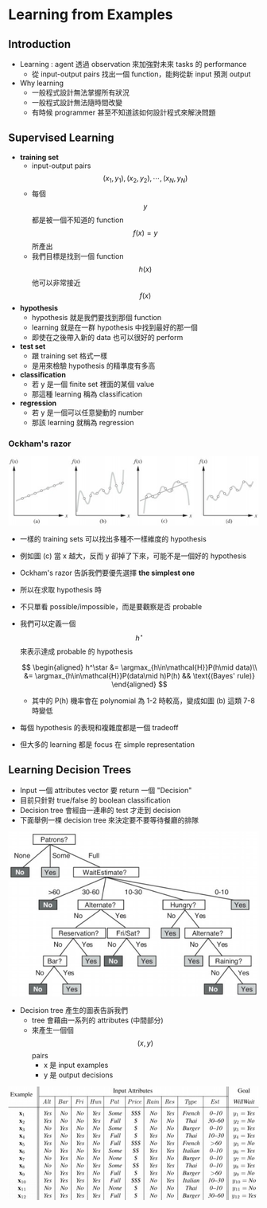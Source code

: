 # Learning from Examples

## Introduction

* Learning : agent 透過 observation 來加強對未來 tasks 的 performance
  * 從 input-output pairs 找出一個 function，能夠從新 input 預測 output
* Why learning
  * 一般程式設計無法掌握所有狀況
  * 一般程式設計無法隨時間改變
  * 有時候 programmer 甚至不知道該如何設計程式來解決問題

## Supervised Learning

* **training set**
  * input-output pairs $$(x_1, y_1), (x_2, y_2), \cdots, (x_N, y_N)$$
  * 每個 $$y$$ 都是被一個不知道的 function $$f(x) = y$$ 所產出
  * 我們目標是找到一個 function $$h(x)$$ 他可以非常接近 $$f(x)$$
* **hypothesis**
  * hypothesis 就是我們要找到那個 function
  * learning 就是在一群 hypothesis 中找到最好的那一個
  * 即使在之後帶入新的 data 也可以很好的 perform
* **test set**
  * 跟 training set 格式一樣
  * 是用來檢驗 hypothesis 的精準度有多高
* **classification**
  * 若 y 是一個 finite set 裡面的某個 value
  * 那這種 learning 稱為 classification
* **regression**
  * 若 y 是一個可以任意變動的 number
  * 那該 learning 就稱為 regression

### Ockham's razor

![](../.gitbook/assets/supervised_learning_fitting.jpg)

* 一樣的 training sets 可以找出多種不一樣維度的 hypothesis
* 例如圖 \(c\) 當 x 越大，反而 y 卻掉了下來，可能不是一個好的 hypothesis
* Ockham's razor 告訴我們要優先選擇 **the simplest one**
* 所以在求取 hypothesis 時
* 不只單看 possible/impossible，而是要觀察是否 probable
* 我們可以定義一個 $$h^\star$$ 來表示達成 probable 的 hypothesis

  $$
  \begin{aligned}
  h^\star &= \argmax_{h\in\mathcal{H}}P(h\mid data)\\
  &= \argmax_{h\in\mathcal{H}}P(data\mid h)P(h) && \text{(Bayes' rule)}
  \end{aligned}
  $$

  * 其中的 P\(h\) 機率會在 polynomial 為 1-2 時較高，變成如圖 \(b\) 這類 7-8 時變低

* 每個 hypothesis 的表現和複雜度都是一個 tradeoff
* 但大多的 learning 都是 focus 在 simple representation

## Learning Decision Trees

* Input 一個 attributes vector 要 return 一個 "Decision"
* 目前只針對 true/false 的 boolean classification
* Decision tree 會經由一連串的 test 才走到 decision
* 下面舉例一棵 decision tree 來決定要不要等待餐廳的排隊

![](../.gitbook/assets/decision_tree_example.jpg)

* Decision tree 產生的圖表告訴我們
  * tree 會藉由一系列的 attributes \(中間部分\)
  * 來產生一個個 $$(x, y)$$ pairs
    * x 是 input examples
    * y 是 output decisions

![](../.gitbook/assets/decision_tree_table.jpg)

